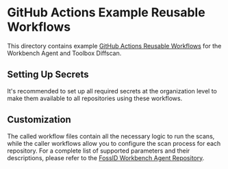 # GitHub Actions Example Reusable Workflows

This directory contains example [GitHub Actions Reusable Workflows](https://docs.github.com/en/actions/sharing-automations/reusing-workflows) for the Workbench Agent and Toolbox Diffscan.

## Setting Up Secrets

It's recommended to set up all required secrets at the organization level to make them available to all repositories using these workflows.

## Customization

The called workflow files contain all the necessary logic to run the scans, while the caller workflows allow you to configure the scan process for each repository. For a complete list of supported parameters and their descriptions, please refer to the [FossID Workbench Agent Repository](https://github.com/fossid-ab/workbench-agent).

